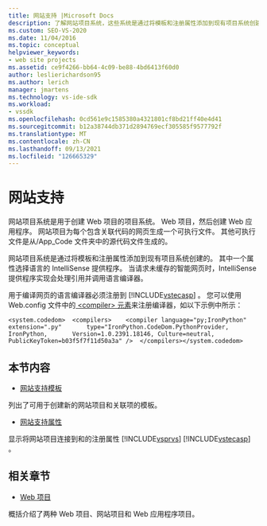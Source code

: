 ```yaml
---
title: 网站支持 |Microsoft Docs
description: 了解网站项目系统，这些系统是通过将模板和注册属性添加到现有项目系统创建的。
ms.custom: SEO-VS-2020
ms.date: 11/04/2016
ms.topic: conceptual
helpviewer_keywords:
- web site projects
ms.assetid: ce9f4266-bb64-4c09-be88-4bd6413f60d0
author: leslierichardson95
ms.author: lerich
manager: jmartens
ms.technology: vs-ide-sdk
ms.workload:
- vssdk
ms.openlocfilehash: 0cd561e9c1585380a4321801cf8bd21ff40e4d41
ms.sourcegitcommit: b12a38744db371d2894769ecf305585f9577792f
ms.translationtype: MT
ms.contentlocale: zh-CN
ms.lasthandoff: 09/13/2021
ms.locfileid: "126665329"
---
```

# <a name="web-site-support"></a>网站支持
网站项目系统是用于创建 Web 项目的项目系统。 Web 项目，然后创建 Web 应用程序。 网站项目为每个包含关联代码的网页生成一个可执行文件。 其他可执行文件是从/App_Code 文件夹中的源代码文件生成的。

 网站项目系统是通过将模板和注册属性添加到现有项目系统创建的。 其中一个属性选择语言的 IntelliSense 提供程序。 当请求未缓存的智能网页时，IntelliSense 提供程序实现会处理引用并调用语言编译器。

 用于编译网页的语言编译器必须注册到 [!INCLUDE[vstecasp](../../code-quality/includes/vstecasp_md.md)] 。 您可以使用 Web.config 文件中的[ \<compiler> 元素](/dotnet/framework/configure-apps/file-schema/compiler/compiler-element)来注册编译器，如以下示例中所示：

```
<system.codedom>  <compilers>    <compiler language="py;IronPython" extension=".py"       type="IronPython.CodeDom.PythonProvider, IronPython,       Version=1.0.2391.18146, Culture=neutral,       PublicKeyToken=b03f5f7f11d50a3a" />  </compilers></system.codedom>
```

## <a name="in-this-section"></a>本节内容
- [网站支持模板](../../extensibility/internals/web-site-support-templates.md)

 列出了可用于创建新的网站项目和关联项的模板。

- [网站支持属性](../../extensibility/internals/web-site-support-attributes.md)

 显示将网站项目连接到和的注册属性 [!INCLUDE[vsprvs](../../code-quality/includes/vsprvs_md.md)] [!INCLUDE[vstecasp](../../code-quality/includes/vstecasp_md.md)] 。

## <a name="related-sections"></a>相关章节
- [Web 项目](../../extensibility/internals/web-projects.md)

 概括介绍了两种 Web 项目、网站项目和 Web 应用程序项目。
